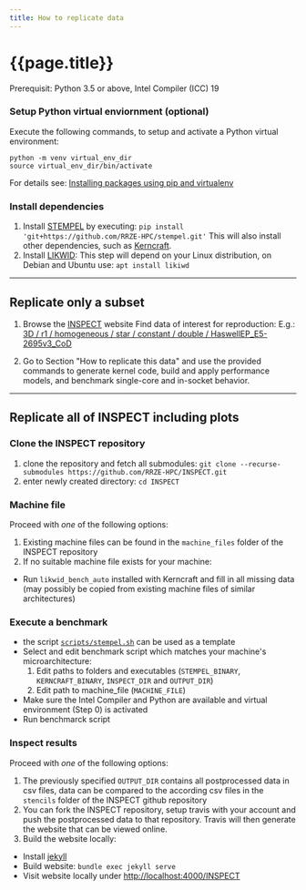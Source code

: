 ```yaml
---
title: How to replicate data
---
```


# {{page.title}}

Prerequisit: Python 3.5 or above, Intel Compiler (ICC) 19

### __Setup Python virtual enviornment__ (optional)

Execute the following commands, to setup and activate a Python virtual environment:
```
python -m venv virtual_env_dir
source virtual_env_dir/bin/activate
```

For details see: [Installing packages using pip and virtualenv](https://packaging.python.org/guides/installing-using-pip-and-virtualenv/)

### __Install dependencies__
1. Install [STEMPEL](https://github.com/RRZE-HPC/stempel) by executing:
`pip install 'git+https://github.com/RRZE-HPC/stempel.git'`
This will also install other dependencies, such as [Kerncraft](https://github.com/RRZE-HPC/kerncraft).
2. Install [LIKWID](https://github.com/RRZE-HPC/likwid):
This step will depend on your Linux distribution, on Debian and Ubuntu use:
`apt install likiwd`

---

## Replicate only a subset

1. Browse the [INSPECT](https://rrze-hpc.github.io/INSPECT/) website
Find data of interest for reproduction: E.g.: [3D / r1 / homogeneous / star / constant / double / HaswellEP_E5-2695v3_CoD](https://rrze-hpc.github.io/INSPECT/stencils/3D/r1/homogeneous/star/constant/double/HaswellEP_E5-2695v3_CoD/)

2. Go to Section "How to replicate this data" and use the provided commands to generate kernel code, build and apply performance models, and benchmark single-core and in-socket behavior.

---

## Replicate all of INSPECT including plots

### __Clone the INSPECT repository__

1. clone the repository and fetch all submodules:
`git clone --recurse-submodules https://github.com/RRZE-HPC/INSPECT.git`
2. enter newly created directory: `cd INSPECT`

### __Machine file__

Proceed with _one_ of the following options:
1. Existing machine files can be found in the `machine_files` folder of the INSPECT repository
2. If no suitable machine file exists for your machine:
  - Run `likwid_bench_auto` installed with Kerncraft and fill in all missing data (may possibly be copied from existing machine files of similar architectures)

### __Execute a benchmark__

- the script [`scripts/stempel.sh`](https://github.com/RRZE-HPC/INSPECT/blob/master/scripts/stempel.sh) can be used as a template
- Select and edit benchmark script which matches your machine's microarchitecture:
  1. Edit paths to folders and executables (`STEMPEL_BINARY`, `KERNCRAFT_BINARY`, `INSPECT_DIR` and `OUTPUT_DIR`)
  2. Edit path to machine_file (`MACHINE_FILE`)
- Make sure the Intel Compiler and Python are available and virtual environment (Step 0) is activated
- Run benchmarck script

### __Inspect results__

Proceed with _one_ of the following options:
1. The previously specified `OUTPUT_DIR` contains all postprocessed data in csv files, data can be compared to the according csv files in the `stencils` folder of the INSPECT github repository
2. You can fork the INSPECT repository, setup travis with your account and push the postprocessed data to that repository. Travis will then generate the website that can be viewed online.
3. Build the website locally:
- Install [jekyll](https://github.com/jekyll/jekyll)
- Build website: `bundle exec jekyll serve`
- Visit website locally under [http://localhost:4000/INSPECT](http://localhost:4000/INSPECT)
